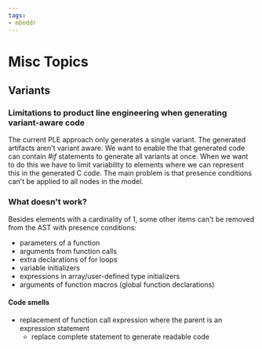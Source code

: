 ```yaml
---
tags:
- mbeddr
---
```


# Misc Topics

## Variants

### Limitations to product line engineering when generating variant-aware code

The current PLE approach only generates a single variant. The generated artifacts aren't variant aware. We want to enable the that generated code can contain *#if* statements to generate all variants at once. When we want to do this we have to limit variability to elements where we can represent this in the generated C code. The main problem is that presence conditions can't be applied to all nodes in the model.

### What doesn't work?

Besides elements with a cardinality of 1, some other items can't be removed from the AST with presence conditions:

- parameters of a function
- arguments from function calls
- extra declarations of for loops
- variable initializers
- expressions in array/user-defined type initializers
- arguments of function macros (global function declarations)


#### Code smells

- replacement of function call expression where the parent is an expression statement
    + replace complete statement to generate readable code

